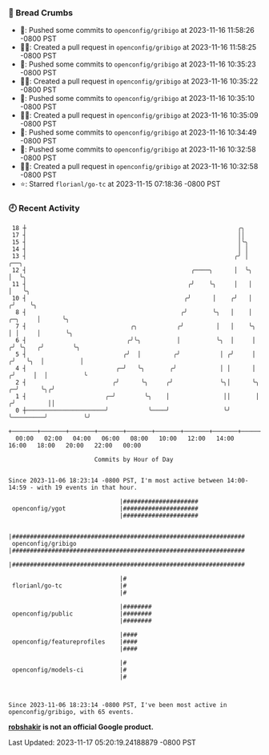 ### 🍞 Bread Crumbs

 * 🚢: Pushed some commits to `openconfig/gribigo` at 2023-11-16 11:58:26 -0800 PST
 * ✍🏼: Created a pull request in `openconfig/gribigo` at 2023-11-16 11:58:25 -0800 PST
 * 🚢: Pushed some commits to `openconfig/gribigo` at 2023-11-16 10:35:23 -0800 PST
 * ✍🏼: Created a pull request in `openconfig/gribigo` at 2023-11-16 10:35:22 -0800 PST
 * 🚢: Pushed some commits to `openconfig/gribigo` at 2023-11-16 10:35:10 -0800 PST
 * ✍🏼: Created a pull request in `openconfig/gribigo` at 2023-11-16 10:35:09 -0800 PST
 * 🚢: Pushed some commits to `openconfig/gribigo` at 2023-11-16 10:34:49 -0800 PST
 * 🚢: Pushed some commits to `openconfig/gribigo` at 2023-11-16 10:32:58 -0800 PST
 * ✍🏼: Created a pull request in `openconfig/gribigo` at 2023-11-16 10:32:58 -0800 PST
 * ⭐️: Starred `florianl/go-tc` at 2023-11-15 07:18:36 -0800 PST

### 🕘 Recent Activity
```
 18 ┼                                                           ╭╮
 17 ┤                                                           ││
 15 ┤                                                           │╰╮
 14 ┤                                                           │ │
 13 ┤                                                          ╭╯ │                           ╭──╮
 12 ┤                                              ╭────╮      │  ╰╮                          │  ╰╮
 11 ┤                                             ╭╯    ╰╮     │   │                          │   ╰╮
 10 ┤                                            ╭╯      │    ╭╯   │                         ╭╯    ╰╮
  8 ┤                                           ╭╯       ╰╮   │    │                 ╭─╮     │      ╰╮
  7 ┤                             ╭╮           ╭╯         │   │    ╰╮                │ │     │       ╰╮
  6 ┤                            ╭╯╰╮          │          ╰╮  │     │               ╭╯ ╰╮   ╭╯        ╰╮
  5 ┤                           ╭╯  │         ╭╯           │ ╭╯     │              ╭╯   ╰╮  │          │
  4 ┤                         ╭─╯   ╰╮       ╭╯            │ │      │             ╭╯     │  │          ╰
  2 ┤                        ╭╯      ╰╮     ╭╯             ╰╮│      ╰╮          ╭─╯      ╰╮╭╯
  1 ┤                      ╭─╯        ╰╮    │               ││       │         ╭╯         ││
  0 ┼──────────────────────╯           ╰────╯               ╰╯       ╰─────────╯          ╰╯
    +───────+───────+───────+───────+───────+───────+───────+───────+───────+───────+───────+───────+────
  00:00   02:00   04:00   06:00   08:00   10:00   12:00   14:00   16:00   18:00   20:00   22:00   00:00   

						Commits by Hour of Day


Since 2023-11-06 18:23:14 -0800 PST, I'm most active between 14:00-14:59 - with 19 events in that hour.

```



```
                               |#####################
 openconfig/ygot               |#####################
                               |#####################

                               |#################################################################
 openconfig/gribigo            |#################################################################
                               |#################################################################

                               |#
 florianl/go-tc                |#
                               |#

                               |########
 openconfig/public             |########
                               |########

                               |####
 openconfig/featureprofiles    |####
                               |####

                               |#
 openconfig/models-ci          |#
                               |#



Since 2023-11-06 18:23:14 -0800 PST, I've been most active in openconfig/gribigo, with 65 events.

```
**[robshakir](mailto:robjs@google.com) is not an official Google product.**  


Last Updated: 2023-11-17 05:20:19.24188879 -0800 PST
